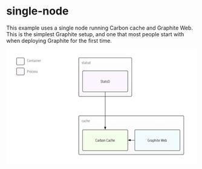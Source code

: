 # single-node

This example uses a single node running Carbon cache and Graphite Web. This is the simplest Graphite setup, and one that most people start with when deploying Graphite for the first time.

![Diagram](diagram.png)
